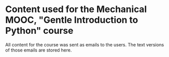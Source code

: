 # Content used for the Mechanical MOOC, "Gentle Introduction to Python" course 

All content for the course was sent as emails to the users. The text versions of those emails are stored here.

